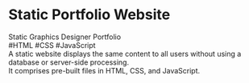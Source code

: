 # Static Portfolio Website
Static Graphics Designer Portfolio<br>
#HTML #CSS #JavaScript<br>
A static website displays the same content to all users without using a database or server-side processing.<br>
It comprises pre-built files in HTML, CSS, and JavaScript.
